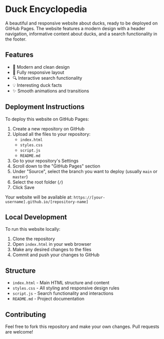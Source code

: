 # Duck Encyclopedia

A beautiful and responsive website about ducks, ready to be deployed on GitHub Pages. The website features a modern design with a header navigation, informative content about ducks, and a search functionality in the footer.

## Features

- 🦆 Modern and clean design
- 📱 Fully responsive layout
- 🔍 Interactive search functionality
- 💡 Interesting duck facts
- ✨ Smooth animations and transitions

## Deployment Instructions

To deploy this website on GitHub Pages:

1. Create a new repository on GitHub
2. Upload all the files to your repository:
   - `index.html`
   - `styles.css`
   - `script.js`
   - `README.md`
3. Go to your repository's Settings
4. Scroll down to the "GitHub Pages" section
5. Under "Source", select the branch you want to deploy (usually `main` or `master`)
6. Select the root folder (`/`)
7. Click Save

Your website will be available at: `https://[your-username].github.io/[repository-name]`

## Local Development

To run this website locally:
1. Clone the repository
2. Open `index.html` in your web browser
3. Make any desired changes to the files
4. Commit and push your changes to GitHub

## Structure

- `index.html` - Main HTML structure and content
- `styles.css` - All styling and responsive design rules
- `script.js` - Search functionality and interactions
- `README.md` - Project documentation

## Contributing

Feel free to fork this repository and make your own changes. Pull requests are welcome! 